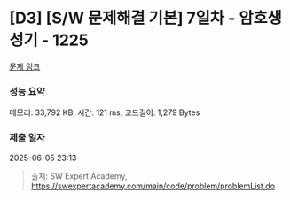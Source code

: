 # [D3] [S/W 문제해결 기본] 7일차 - 암호생성기 - 1225 

[문제 링크](https://swexpertacademy.com/main/code/problem/problemDetail.do?contestProbId=AV14uWl6AF0CFAYD) 

### 성능 요약

메모리: 33,792 KB, 시간: 121 ms, 코드길이: 1,279 Bytes

### 제출 일자

2025-06-05 23:13



> 출처: SW Expert Academy, https://swexpertacademy.com/main/code/problem/problemList.do